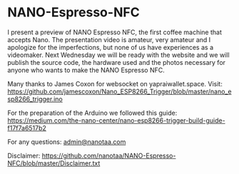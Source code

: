 # NANO-Espresso-NFC
I present a preview of NANO Espresso NFC, the first coffee machine that accepts Nano. The presentation video is amateur, very amateur and I apologize for the imperfections, but none of us have experiences as a videomaker.  Next Wednesday we will be ready with the website and we will publish the source code, the hardware used and the photos necessary for anyone who wants to make the NANO Espresso NFC.  

Many thanks to James Coxon for websocket on yapraiwallet.space. 
Visit: https://github.com/jamescoxon/Nano_ESP8266_Trigger/blob/master/nano_esp8266_trigger.ino

For the preparation of the Arduino we followed this guide:
https://medium.com/the-nano-center/nano-esp8266-trigger-build-guide-f17f7a6517b2

For any questions: admin@nanotaa.com

Disclaimer: https://github.com/nanotaa/NANO-Espresso-NFC/blob/master/Disclaimer.txt

